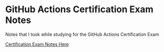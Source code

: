 # GitHub Actions Certification Exam Notes
Notes that I took while studying for the GitHub Actions Certification Exam

[Certification Exam Notes Here](https://benjaminmichaelis.github.io/GitHubActionsCertificationExam/)
